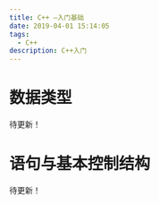 ```yaml
---
title: C++ —入门基础
date: 2019-04-01 15:14:05
tags: 
  - C++
description: C++入门
---
```


# 数据类型

待更新！

# 语句与基本控制结构

待更新！